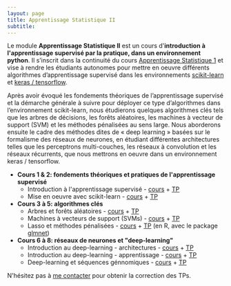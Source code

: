 ```yaml
---
layout: page
title: Apprentissage Statistique II
subtitle:
---
```


Le module **Apprentissage Statistique II** est un cours d'**introduction à l'apprentissage supervisé par la pratique, dans un environnement python**. Il s’inscrit dans la continuité du cours [Apprentissage Statistique 1](../teaching_app-stat-1) et vise à rendre les étudiants autonomes pour mettre en oeuvre différents algorithmes d’apprentissage supervisé dans les environnements [scikit-learn](https://scikit-learn.org/stable/) et [keras / tensorflow](https://keras.io/).

Après avoir évoqué les fondements théoriques de l’apprentissage supervisé et la démarche générale à suivre pour déployer ce type d’algorithmes dans l’environnement scikit-learn, nous étudierons quelques algorithmes clés tels que les arbres de décisions, les forêts aléatoires, les machines à vecteur de support (SVM) et les méthodes pénalisées au sens large. Nous aborderons ensuite le cadre des méthodes dites de « deep learning » basées sur le formalisme des réseaux de neurones, en étudiant différentes architectures telles que les perceptrons multi-couches, les réseaux à convolution et les réseaux récurrents, que nous mettrons en oeuvre dans un environnement keras / tensorflow.



* **Cours 1 & 2: fondements théoriques et pratiques de l'apprentissage supervisé** 
	* Introduction à l'apprentissage supervisé - [cours](https://pmahe.github.io/data/teaching/app-stat-2/supervised-learning.pdf) + [TP](https://pmahe.github.io/data/teaching/app-stat-2/TP1-nuts-and-bolts.zip)
	* Mise en oeuvre avec scikit-learn - [cours](https://pmahe.github.io/data/teaching/app-stat-2/practical-scikit-learn.pdf) + [TP](https://pmahe.github.io/data/teaching/app-stat-2/TP1-nuts-and-bolts_solution.zip)
* **Cours 3 à 5: algorithmes clés** 
	* Arbres et forêts aléatoires - [cours](https://pmahe.github.io/data/teaching/app-stat-2/trees-and-forests.pdf) + [TP](https://pmahe.github.io/data/teaching/app-stat-2/TP2-trees.zip)
	* Machines à vecteurs de support (SVMs) - [cours](https://pmahe.github.io/data/teaching/app-stat-2/svms.pdf) + [TP](https://pmahe.github.io/data/teaching/app-stat-2/TP3-SVMs.zip)
	* Lasso et méthodes pénalisées - [cours](https://pmahe.github.io/data/teaching/app-stat-2/lasso.pdf) + [TP](https://pmahe.github.io/data/teaching/app-stat-2/TP4-lasso-en-R.zip) (en R, avec le package [glmnet](https://cran.r-project.org/web/packages/glmnet/index.html))
* **Cours 6 à 8: réseaux de neurones et "deep-learning"**
	* Introduction au deep-learning - architectures - [cours](https://pmahe.github.io/data/teaching/app-stat-2/neural-nets_part-1.pdf) + [TP](https://pmahe.github.io/data/teaching/app-stat-2/TP6-intro-Keras.zip)
	* Introduction au deep-learning - apprentissage - [cours](https://pmahe.github.io/data/teaching/app-stat-2/neural-nets_part-2.pdf) + [TP](https://pmahe.github.io/data/teaching/app-stat-2/TP7-Keras-monitoring.zip)
	* Deep-learning et séquences génnomiques - [cours](https://pmahe.github.io/data/teaching/app-stat-2/deep-learning-genomics.pdf) + [TP](https://pmahe.github.io/data/teaching/app-stat-2/TP8-CNN-genomics.zip)



N'hésitez pas à [me contacter](mailto:pierre.mahe@biomerieux.com) pour obtenir la correction des TPs.


